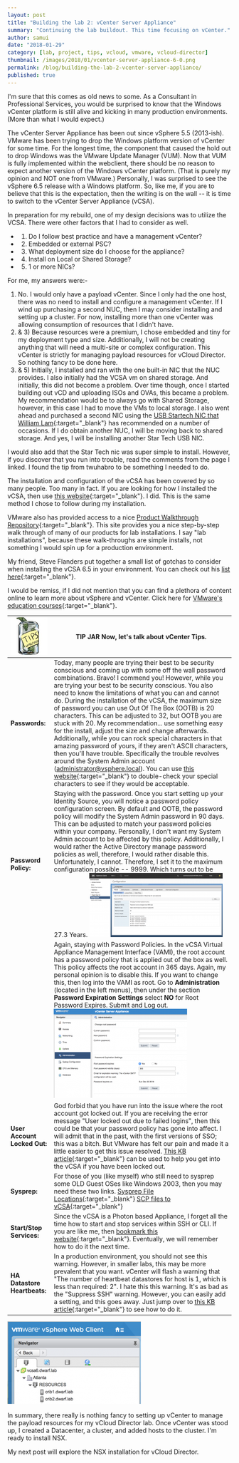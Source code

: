 ```yaml
---
layout: post
title: "Building the lab 2: vCenter Server Appliance"
summary: "Continuing the lab buildout. This time focusing on vCenter."
author: samui
date: "2018-01-29"
category: [lab, project, tips, vcloud, vmware, vcloud-director]
thumbnail: /images/2018/01/vcenter-server-appliance-6-0.png
permalink: /blog/building-the-lab-2-vcenter-server-appliance/
published: true
---
```


I'm sure that this comes as old news to some. As a Consultant in Professional Services, you would be surprised to know that the Windows vCenter platform is still alive and kicking in many production environments. (More than what I would expect.)

The vCenter Server Appliance has been out since vSphere 5.5 (2013-ish). VMware has been trying to drop the Windows platform version of vCenter for some time. For the longest time, the component that caused the hold out to drop Windows was the VMware Update Manager (VUM). Now that VUM is fully implemented within the webclient, there should be no reason to expect another version of the Windows vCenter platform. (That is purely my opinion and NOT one from VMware.) Personally, I was surprised to see the vSphere 6.5 release with a Windows platform. So, like me, if you are to believe that this is the expectation, then the writing is on the wall -- it is time to switch to the vCenter Server Appliance (vCSA).

In preparation for my rebuild, one of my design decisions was to utilize the VCSA. There were other factors that I had to consider as well.

- 1) Do I follow best practice and have a management vCenter?
- 2) Embedded or external PSC?
- 3) What deployment size do I choose for the appliance?
- 4) Install on Local or Shared Storage?
- 5) 1 or more NICs?

For me, my answers were:- 
1) No. I would only have a payload vCenter. Since I only had the one host, there was no need to install and configure a management vCenter. If I wind up purchasing a second NUC, then I may consider installing and setting up a cluster. For now, installing more than one vCenter was allowing consumption of resources that I didn't have.
2) & 3) Because resources were a premium, I chose embedded and tiny for my deployment type and size. Additionally, I will not be creating anything that will need a multi-site or complex configuration. This vCenter is strictly for managing payload resources for vCloud Director. So nothing fancy to be done here.
4) & 5) Initially, I installed and ran with the one built-in NIC that the NUC provides. I also initially had the VCSA vm on shared storage. And initially, this did not become a problem. Over time though, once I started building out vCD and uploading ISOs and OVAs, this became a problem. My recommendation would be to always go with Shared Storage, however, in this case I had to move the VMs to local storage. I also went ahead and purchased a second NIC using the [USB Startech NIC that William Lam](https://www.virtuallyghetto.com/2016/11/usb-3-0-ethernet-adapter-nic-driver-for-esxi-6-5.html){:target="_blank"} has recommended on a number of occasions. If I do obtain another NUC, I will be moving back to shared storage. And yes, I will be installing another Star Tech USB NIC.

I would also add that the Star Tech nic was super simple to install. However, if you discover that you run into trouble, read the comments from the page I linked. I found the tip from twuhabro to be something I needed to do.

The installation and configuration of the vCSA has been covered by so many people. Too many in fact. If you are looking for how I installed the vCSA, then use [this website](http://www.enterprisedaddy.com/2016/10/vsphere-6-5-deploy-vcsa-6-5/){:target="_blank"}. I did. This is the same method I chose to follow during my installation.

VMware also has provided access to a nice [Product Walkthrough Repository](https://featurewalkthrough.vmware.com/){:target="_blank"}. This site provides you a nice step-by-step walk through of many of our products for lab installations. I say "lab installations", because these walk-throughs are simple installs, not something I would spin up for a production environment.

My friend, Steve Flanders put together a small list of gotchas to consider when installing the vCSA 6.5 in your environment. You can check out his [list here](http://sflanders.net/2016/11/18/vcsa-6-5-installer-gotchas/){:target="_blank"}.

I would be remiss, if I did not mention that you can find a plethora of content online to learn more about vSphere and vCenter. Click here for [VMware's education courses](https://mylearn.vmware.com/mgrReg/plan.cfm?plan=97547&ui=www_edu){:target="_blank"}.

| ![](/images/2018/01/tip-jar-150x150.jpeg) |   **TIP JAR**  Now, let's talk about vCenter Tips.   |
| --- | --- |
| **Passwords:** | Today, many people are trying their best to be security conscious and coming up with some off the wall password combinations. Bravo! I commend you! However, while you are trying your best to be security conscious. You also need to know the limitations of what you can and cannot do. During the installation of the vCSA, the maximum size of password you can use Out Of The Box (OOTB) is 20 characters. This can be adjusted to 32, but OOTB you are stuck with 20. My recommendation... use something easy for the install, adjust the size and change afterwards. Additionally, while you can rock special characters in that amazing password of yours, if they aren't ASCII characters, then you'll have trouble. Specifically the trouble revolves around the System Admin account (administrator@vsphere.local). You can use [this website](http://www.yellowpipe.com/yis/tools/ASCII-HTML-Characters/){:target="_blank"} to double-check your special characters to see if they would be acceptable. |
| **Password Policy:** | Staying with the password. Once you start setting up your Identity Source, you will notice a password policy configuration screen. By default and OOTB, the password policy will modify the System Admin password in 90 days. This can be adjusted to match your password policies within your company. Personally, I don't want my System Admin account to be affected by this policy. Additionally, I would rather the Active Directory manage password policies as well, therefore, I would rather disable this. Unfortunately, I cannot. Therefore, I set it to the maximum configuration possible -- 9999. Which turns out to be 27.3 Years.   ![vCSA 6.5 Password Policy](images/2018/01/Screen-Shot-2018-01-29-at-10.30.24-AM-300x144.png) |
|   | Again, staying with Password Policies. In the vCSA Virtual Appliance Management Interface (VAMI), the root account has a password policy that is applied out of the box as well. This policy affects the root account in 365 days. Again, my personal opinion is to disable this. If you want to change this, then log into the VAMI as root. Go to **Administration** (located in the left menus), then under the section **Password Expiration Settings** select **NO** for Root Password Expires. Submit and Log out. ![vCSA VAMI Password Policy](images/2018/01/Screen-Shot-2018-01-29-at-10.38.17-AM-300x200.png) |
| **User Account Locked Out:** | God forbid that you have run into the issue where the root account got locked out. If you are receiving the error message "User locked out due to failed logins", then this could be that your password policy has gone into affect. I will admit that in the past, with the first versions of SSO; this was a bitch. But VMware has felt our pain and made it a little easier to get this issue resolved. [This KB article](https://kb.vmware.com/s/article/2069041){:target="_blank"} can be used to help you get into the vCSA if you have been locked out. |
| **Sysprep:** | For those of you (like myself) who still need to sysprep some OLD Guest OSes like Windows 2003, then you may need these two links.   [Sysprep File Locations](https://kb.vmware.com/s/article/1005593){:target="_blank"}   [SCP files to vCSA](https://techbrainblog.com/2015/03/30/how-to-scp-files-to-vmware-vcenter-appliance-6-0-vcsa/){:target="_blank"} |
| **Start/Stop Services:** | Since the vCSA is a Photon based Appliance, I forget all the time how to start and stop services within SSH or CLI. If you are like me, then [bookmark this website](https://kb.vmware.com/s/article/2109881){:target="_blank"}. Eventually, we will remember how to do it the next time. |
| **HA Datastore Heartbeats:** | In a production environment, you should not see this warning. However, in smaller labs, this may be more prevalent that you want. vCenter will flash a warning that "The number of heartbeat datastores for host is 1, which is less than required: 2". I hate this this warning. It's as bad as the "Suppress SSH" warning. However, you can easily add a setting, and this goes away. Just jump over to [this KB article](https://kb.vmware.com/s/article/2004739){:target="_blank"} to see how to do it. |



![Compute vCSA](/images/2018/01/Screen-Shot-2018-01-29-at-3.41.42-PM-300x185.png)

In summary, there really is nothing fancy to setting up vCenter to manage the payload resources for my vCloud Director lab. Once vCenter was stood up, I created a Datacenter, a cluster, and added hosts to the cluster. I'm ready to install NSX.

My next post will explore the NSX installation for vCloud Director.
